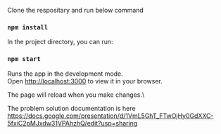 Clone the respositary and run below command

### `npm install`

In the project directory, you can run:

### `npm start`

Runs the app in the development mode.\
Open [http://localhost:3000](http://localhost:3000) to view it in your browser.

The page will reload when you make changes.\

The problem solution documentation is here
https://docs.google.com/presentation/d/1VmL5GhT_FTwOjHy0GdXXC-5fxiC2pMJxdw31VPAhzhQ/edit?usp=sharing
